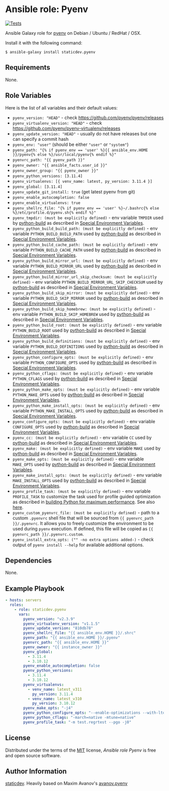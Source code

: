 # Ansible role: Pyenv

[![Tests](https://github.com/staticdev/ansible-galaxy-pyenv/workflows/Tests/badge.svg)][tests]

[tests]: https://github.com/staticdev/ansible-galaxy-pyenv/actions?workflow=Tests

Ansible Galaxy role for [pyenv] on Debian / Ubuntu / RedHat / OSX.

Install it with the following command:

```console
$ ansible-galaxy install staticdev.pyenv
```

## Requirements

None.

## Role Variables

Here is the list of all variables and their default values:

- `pyenv_version: "HEAD"` - check https://github.com/pyenv/pyenv/releases
- `pyenv_virtualenv_version: "HEAD"` - check https://github.com/pyenv/pyenv-virtualenv/releases
- `pyenv_update_version: "HEAD"` - usually do not have releases but one can specify a commit hash
- `pyenv_env: "user"` (should be either `"user"` or `"system"`)
- `pyenv_path: "{% if pyenv_env == 'user' %}{{ ansible_env.HOME }}/pyenv{% else %}/usr/local/pyenv{% endif %}"`
- `pyenvrc_path: "{{ pyenv_path }}"`
- `pyenv_owner: "{{ ansible_facts.user_id }}"`
- `pyenv_owner_group: "{{ pyenv_owner }}"`
- `pyenv_python_versions: [3.11.4]`
- `pyenv_virtualenvs: [{ venv_name: latest, py_version: 3.11.4 }]`
- `pyenv_global: [3.11.4]`
- `pyenv_update_git_install: true` (get latest pyenv from git)
- `pyenv_enable_autocompletion: false`
- `pyenv_enable_virtualenvs: true`
- `pyenv_shellrc_file: "{% if pyenv_env == 'user' %}~/.bashrc{% else %}/etc/profile.d/pyenv.sh{% endif %}"`
- `pyenv_tmpdir: (must be explicitly defined)` - env variable `TMPDIR` used by [python-build][python-build] as described in [Special Environment Variables][special-env-vars].
- `pyenv_python_build_build_path: (must be explicitly defined)` - env variable `PYTHON_BUILD_BUILD_PATH` used by [python-build][python-build] as described in [Special Environment Variables][special-env-vars].
- `pyenv_python_build_cache_path: (must be explicitly defined)` - env variable `PYTHON_BUILD_CACHE_PATH` used by [python-build][python-build] as described in [Special Environment Variables][special-env-vars].
- `pyenv_python_build_mirror_url: (must be explicitly defined)` - env variable `PYTHON_BUILD_MIRROR_URL` used by [python-build][python-build] as described in [Special Environment Variables][special-env-vars].
- `pyenv_python_build_mirror_url_skip_checksum: (must be explicitly defined)` - env variable `PYTHON_BUILD_MIRROR_URL_SKIP_CHECKSUM` used by [python-build][python-build] as described in [Special Environment Variables][special-env-vars].
- `pyenv_python_build_skip_mirror: (must be explicitly defined)` - env variable `PYTHON_BUILD_SKIP_MIRROR` used by [python-build][python-build] as described in [Special Environment Variables][special-env-vars].
- `pyenv_python_build_skip_homebrew: (must be explicitly defined)` - env variable `PYTHON_BUILD_SKIP_HOMEBREW` used by [python-build][python-build] as described in [Special Environment Variables][special-env-vars].
- `pyenv_python_build_root: (must be explicitly defined)` - env variable `PYTHON_BUILD_ROOT` used by [python-build][python-build] as described in [Special Environment Variables][special-env-vars].
- `pyenv_python_build_definitions: (must be explicitly defined)` - env variable `PYTHON_BUILD_DEFINITIONS` used by [python-build][python-build] as described in [Special Environment Variables][special-env-vars].
- `pyenv_python_configure_opts: (must be explicitly defined)` - env variable `PYTHON_CONFIGURE_OPTS` used by [python-build][python-build] as described in [Special Environment Variables][special-env-vars].
- `pyenv_python_cflags: (must be explicitly defined)` - env variable `PYTHON_CFLAGS` used by [python-build][python-build] as described in [Special Environment Variables][special-env-vars].
- `pyenv_python_make_opts: (must be explicitly defined)` - env variable `PYTHON_MAKE_OPTS` used by [python-build][python-build] as described in [Special Environment Variables][special-env-vars].
- `pyenv_python_make_install_opts: (must be explicitly defined)` - env variable `PYTHON_MAKE_INSTALL_OPTS` used by [python-build][python-build] as described in [Special Environment Variables][special-env-vars].
- `pyenv_configure_opts: (must be explicitly defined)` - env variable `CONFIGURE_OPTS` used by [python-build][python-build] as described in [Special Environment Variables][special-env-vars].
- `pyenv_cc: (must be explicitly defined)` - env variable `CC` used by [python-build][python-build] as described in [Special Environment Variables][special-env-vars].
- `pyenv_make: (must be explicitly defined)` - env variable `MAKE` used by [python-build][python-build] as described in [Special Environment Variables][special-env-vars].
- `pyenv_make_opts: (must be explicitly defined)` - env variable `MAKE_OPTS` used by [python-build][python-build] as described in [Special Environment Variables][special-env-vars].
- `pyenv_make_install_opts: (must be explicitly defined)` - env variable `MAKE_INSTALL_OPTS` used by [python-build][python-build] as described in [Special Environment Variables][special-env-vars].
- `pyenv_profile_task: (must be explicitly defined)` - env variable `PROFILE_TASK` to customize the task used for profile guided optimization as described in [building Python for maximum performance][max-performance]. See also [here](https://docs.python.org/3/using/configure.html#cmdoption-enable-optimizations).
- `pyenv_custom_pyenvrc_file: (must be explicitly defined)` - path to a custom `.pyenvrc` shell file that will be sourced from `{{ pyenvrc_path }}/.pyenvrc`. It allows you to freely customize the environment to be used during `pyenv` execution. If defined, this file will be copied as `{{ pyenvrc_path }}/.pyenvrc.custom`.
- `pyenv_install_extra_opts: ("" -no extra options added-)` - check output of `pyenv install --help` for available additional options.

## Dependencies

None.

## Example Playbook

```yaml
- hosts: servers
  roles:
    - role: staticdev.pyenv
      vars:
        pyenv_version: "v2.3.9"
        pyenv_virtualenv_version: "v1.1.5"
        pyenv_update_version: "810db78"
        pyenv_shellrc_file: "{{ ansible_env.HOME }}/.shrc"
        pyenv_path: "{{ ansible_env.HOME }}/.pyenv"
        pyenvrc_path: "{{ ansible_env.HOME }}"
        pyenv_owner: "{{ instance_owner }}"
        pyenv_global:
          - 3.11.4
          - 3.10.12
        pyenv_enable_autocompletion: false
        pyenv_python_versions:
          - 3.11.4
          - 3.10.12
        pyenv_virtualenvs:
          - venv_name: latest_v311
            py_version: 3.11.4
          - venv_name: latest_v310
            py_version: 3.10.12
        pyenv_make_opts: "-j4"
        pyenv_python_configure_opts: "--enable-optimizations --with-lto --with-ensurepip=upgrade"
        pyenv_python_cflags: "-march=native -mtune=native"
        pyenv_profile_task: "-m test.regrtest --pgo -j0"
```

## License

Distributed under the terms of the [MIT] license,
_Ansible role Pyenv_ is free and open source software.

## Author Information

[staticdev]. Heavily based on Maxim Avanov's [avanov.pyenv]

[avanov.pyenv]: https://galaxy.ansible.com/avanov/pyenv
[mit]: https://opensource.org/licenses/MIT
[pyenv]: https://github.com/yyuu/pyenv
[staticdev]: https://github.com/staticdev
[python-build]: https://github.com/pyenv/pyenv/tree/master/plugins/python-build "python-build plugin"
[special-env-vars]: https://github.com/pyenv/pyenv/blob/master/plugins/python-build/README.md#special-environment-variables "Special environment variables"
[max-performance]: https://github.com/pyenv/pyenv/blob/master/plugins/python-build/README.md#building-for-maximum-performance "Building for maximum performance"
